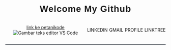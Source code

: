 <div style="text-align:center;border-bottom:2px solid rgb(55,62,71);margin-bottom:2rem;margin:0 auto;">
    <h1 style="text-align:center;border:0;font-family:'Poppins',sans-serif;font-weight:600;letter-spacing:1.2px;" align="center">Welcome My Github</h1>
  <div style="display:flex; justify-content:center;align-items:center;gap:0.3rem;margin-bottom:0.8rem;" align="center">

[link ke petanikode](_blank/https://www.petanikode.com/)
![Gambar teks editor VS Code](https://www.petanikode.com/img/markdown/markdown-vscode.png/)
  <div>LINKEDIN</div>
  <div>GMAIL</div>
  <div>PROFILE</div>
  <div>LINKTREE</div>


  
